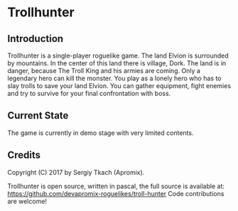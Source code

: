 # Trollhunter

## Introduction
Trollhunter is a single-player roguelike game. The land Elvion is surrounded by mountains. In the center of this land there is village, Dork. The land is in danger, because The Troll King and his armies are coming. Only a legendary hero can kill the monster. You play as a lonely hero who has to slay trolls to save your land Elvion. You can gather equipment, fight enemies and try to survive for your final confrontation with boss.

## Current State
The game is currently in demo stage with very limited contents.

## Credits
Copyright (C) 2017 by Sergiy Tkach (Apromix).

Trollhunter is open source, written in pascal, the full source is available at:
https://github.com/devapromix-roguelikes/troll-hunter
Code contributions are welcome!
